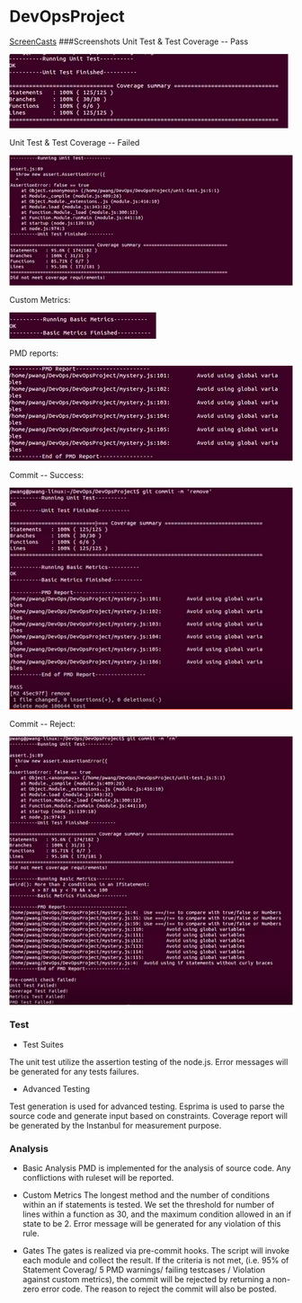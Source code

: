 # DevOpsProject
[ScreenCasts](https://www.youtube.com/watch?v=fKjbFY7sbbo)
###Screenshots
Unit Test & Test Coverage -- Pass

![ST](/SuccessTest.png)

Unit Test & Test Coverage -- Failed

![FT](/FailTest.png)

Custom Metrics:

![FC](/FailMetric.png)

PMD reports:

![PMD](/PMD.png)

Commit -- Success:

![CS](/SuccessCommit.png)

Commit -- Reject:

![CF](/FailedCommit.png)

### Test

* Test Suites

The unit test utilize the assertion testing of the node.js. Error messages will be generated for any tests failures.

* Advanced Testing

Test generation is used for advanced testing. Esprima is used to parse the source code and generate input based on constraints. Coverage report will be generated by the Instanbul for measurement purpose.

### Analysis
* Basic Analysis
PMD is implemented for the analysis of source code. Any conflictions with ruleset will be reported.

* Custom Metrics
The longest method and the number of conditions within an if statements is tested. 
We set the threshold for number of lines within a function as 30, and the maximum condition allowed in an if state to be 2. Error message will be generated for any violation of this rule.

* Gates
The gates is realized via pre-commit hooks. The script will invoke each module and collect the result.
If the criteria is not met, (i.e. 95% of Statement Coverag/ 5 PMD warnings/ failing testcases / Violation against custom metrics), the commit will be rejected by returning a non-zero error code. The reason to reject the commit will also be posted.
